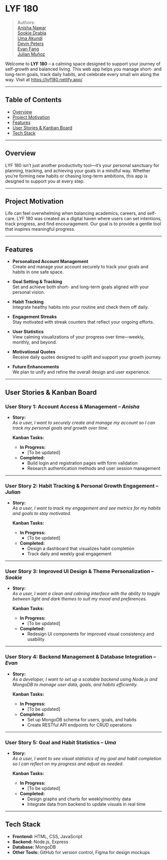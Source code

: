 # LYF 180

> Authors:  
[Anisha Nawar](https://github.com/anishanawar)  
[Sookie Drabla](https://github.com/Sdrabla)  
[Uma Akundi](https://github.com/umizoomiexe)  
[Devin Peters](https://github.com/dpete050)  
[Evan Fang](https://github.com/evanzfang)  
[Julian Muñoz](https://github.com/JulianIMunoz)

Welcome to **LYF 180** – a calming space designed to support your journey of self-growth and balanced living. This web app helps you manage short- and long-term goals, track daily habits, and celebrate every small win along the way. Visit at https://lyf180.netlify.app/ 

---

## Table of Contents
- [Overview](#overview)
- [Project Motivation](#project-motivation)
- [Features](#features)
- [User Stories & Kanban Board](#user-stories--kanban-board)
- [Tech Stack](#tech-stack)

---

## Overview
LYF 180 isn’t just another productivity tool—it’s your personal sanctuary for planning, tracking, and achieving your goals in a mindful way. Whether you’re forming new habits or chasing long-term ambitions, this app is designed to support you at every step.

---

## Project Motivation
Life can feel overwhelming when balancing academics, careers, and self-care. LYF 180 was created as a digital haven where users can set intentions, track progress, and find encouragement. Our goal is to provide a gentle tool that inspires meaningful progress.

---

## Features
- **Personalized Account Management**  
  Create and manage your account securely to track your goals and habits in one safe space.

- **Goal Setting & Tracking**  
  Set and achieve both short- and long-term goals aligned with your personal vision.

- **Habit Tracking**  
  Integrate healthy habits into your routine and check them off daily.

- **Engagement Streaks**  
  Stay motivated with streak counters that reflect your ongoing efforts.

- **User Statistics**  
  View calming visualizations of your progress over time—weekly, monthly, and beyond.

- **Motivational Quotes**  
  Receive daily quotes designed to uplift and support your growth journey.

- **Future Enhancements**  
  We plan to unify and refine the overall design and user experience.

---

## User Stories & Kanban Board

### User Story 1: Account Access & Management – *Anisha*
- **Story:**  
  *As a user, I want to securely create and manage my account so I can track my personal goals and growth over time.*

  **Kanban Tasks:**
  - **In Progress:**
    - [To be updated]
  - **Completed:**
    - Build login and registration pages with form validation
    - Research authentication methods and user session management

---

### User Story 2: Habit Tracking & Personal Growth Engagement – *Julian*
- **Story:**  
  *As a user, I want to track my engagement and see metrics for my habits and goals to stay motivated.*

  **Kanban Tasks:**
  - **In Progress:**  
    - [To be updated]
  - **Completed:**  
    - Design a dashboard that visualizes habit completion  
    - Track daily and weekly goal engagement

---

### User Story 3: Improved UI Design & Theme Personalization – *Sookie*
- **Story:**  
  *As a user, I want a clean and calming interface with the ability to toggle between light and dark themes to suit my mood and preferences.*

  **Kanban Tasks:**
  - **In Progress:**  
    - [To be updated]
  - **Completed:**  
    - Redesign UI components for improved visual consistency and usability

---

### User Story 4: Backend Management & Database Integration – *Evan*
- **Story:**  
  *As a developer, I want to set up a scalable backend using Node.js and MongoDB to manage user data, goals, and habits efficiently.*

  **Kanban Tasks:**
  - **In Progress:**  
    - [To be updated]
  - **Completed:**  
    - Set up MongoDB schema for users, goals, and habits  
    - Create RESTful API endpoints for CRUD operations

---

### User Story 5: Goal and Habit Statistics – *Uma*
- **Story:**  
  *As a user, I want to see visual statistics of my goal and habit completion so I can reflect on my progress and adjust as needed.*

  **Kanban Tasks:**
  - **In Progress:**  
    - [To be updated]
  - **Completed:**  
    - Design graphs and charts for weekly/monthly data  
    - Integrate data from backend to update visuals in real time

---

## Tech Stack
- **Frontend:** HTML, CSS, JavaScript  
- **Backend:** Node.js, Express  
- **Database:** MongoDB  
- **Other Tools:** GitHub for version control, Figma for design mockups

